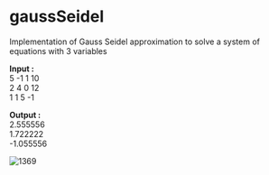 # gaussSeidel
Implementation of Gauss Seidel approximation to solve a system of equations with 3 variables

**Input :**  
5 -1 1 10  
2 4 0 12  
1 1 5 -1  

**Output :**  
2.555556  
1.722222  
-1.055556 

![1369](https://user-images.githubusercontent.com/96608251/178092526-6d36820a-6fec-4dcf-a048-4e629d019f47.png)
